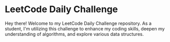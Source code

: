 # LeetCode Daily Challenge

Hey there! Welcome to my LeetCode Daily Challenge repository. As a student, I'm utilizing this challenge to enhance my coding skills, deepen my understanding of algorithms, and explore various data structures.
